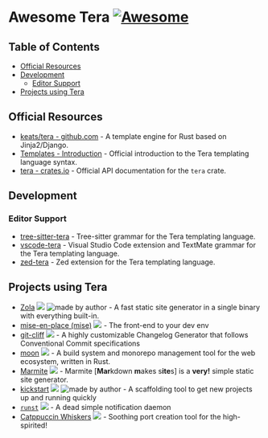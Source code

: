<h1>Awesome Tera <a href="https://awesome.re"><img alt="Awesome" src="https://awesome.re/badge-flat.svg"></a></h1>

<h2>Table of Contents</h2>

- [Official Resources](#official-resources)
- [Development](#development)
  - [Editor Support](#editor-support)
- [Projects using Tera](#projects-using-tera)

## Official Resources

- [keats/tera - github.com](https://github.com/Keats/tera) - A template engine for Rust based on Jinja2/Django.
- [Templates - Introduction](https://keats.github.io/tera/docs/#templates) - Official introduction to the Tera templating language syntax.
- [tera - crates.io](https://docs.rs/tera/latest/tera/) - Official API documentation for the `tera` crate.

## Development

### Editor Support

- [tree-sitter-tera](https://github.com/uncenter/tree-sitter-tera) - Tree-sitter grammar for the Tera templating language.
- [vscode-tera](https://github.com/uncenter/vscode-tera) - Visual Studio Code extension and TextMate grammar for the Tera templating language.
- [zed-tera](https://github.com/uncenter/zed-tera) - Zed extension for the Tera templating language.

## Projects using Tera

- [Zola](https://github.com/getzola/zola) ![](https://img.shields.io/github/stars/getzola/zola) ![made by author] - A fast static site generator in a single binary with everything built-in.
- [mise-en-place (mise)](https://github.com/jdx/mise) ![](https://img.shields.io/github/stars/jdx/mise) - The front-end to your dev env
- [git-cliff](https://github.com/orhun/git-cliff) ![](https://img.shields.io/github/stars/orhun/git-cliff) - A highly customizable Changelog Generator that follows Conventional Commit specifications
- [moon](https://github.com/moonrepo/moon) ![](https://img.shields.io/github/stars/moonrepo/moon) - A build system and monorepo management tool for the web ecosystem, written in Rust.
- [Marmite](https://github.com/rochacbruno/marmite) ![](https://img.shields.io/github/stars/rochacbruno/marmite) - Marmite [**Mar**kdown **m**akes s**ite**s] is a **very!** simple static site generator.
- [kickstart](https://github.com/Keats/kickstart) ![](https://img.shields.io/github/stars/Keats/kickstart) ![made by author] - A scaffolding tool to get new projects up and running quickly
- [`runst`](https://github.com/orhun/runst) ![](https://img.shields.io/github/stars/orhun/runst) - A dead simple notification daemon
- [Catppuccin Whiskers](https://github.com/catppuccin/whiskers) ![](https://img.shields.io/github/stars/catppuccin/whiskers) - Soothing port creation tool for the high-spirited!

[made by author]: https://img.shields.io/badge/made_by_author-FFC0CB
